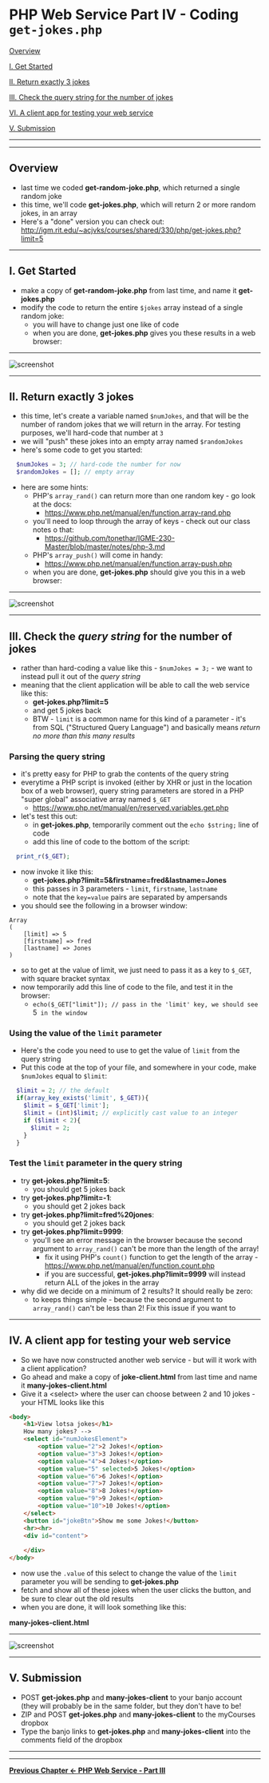 # PHP Web Service Part IV - Coding `get-jokes.php`


[Overview](#overview)

[I. Get Started](#get-started)

[II. Return exactly 3 jokes](#return-3-jokes)

[III. Check the query string for the number of jokes](#query-string)

[VI. A client app for testing your web service](#client-app)

[V. Submission](#submission)


<hr><hr>

<a id="overview" />

## Overview

- last time we coded **get-random-joke.php**, which returned a single random joke
- this time, we'll code **get-jokes.php**, which will return 2 or more random jokes, in an array
- Here's a "done" version you can check out: http://igm.rit.edu/~acjvks/courses/shared/330/php/get-jokes.php?limit=5

<hr>

<a id="get-started" />

## I. Get Started

- make a copy of **get-random-joke.php** from last time, and name it **get-jokes.php**
- modify the code to return the entire `$jokes` array instead of a single random joke:
  - you will have to change just one like of code
  - when you are done, **get-jokes.php** gives you these results in a web browser:
  
<hr>

![screenshot](./_images/HW-php-web-service-15.jpg)

<hr>

<a id="return-3-jokes" />

## II. Return exactly 3 jokes

- this time, let's create a variable named `$numJokes`, and that will be the number of random jokes that we will return in the array. For testing purposes, we'll hard-code that number at `3`
- we will "push" these jokes into an empty array named `$randomJokes`
- here's some code to get you started:

```php
  $numJokes = 3; // hard-code the number for now
  $randomJokes = []; // empty array
```

- here are some hints:
  - PHP's `array_rand()` can return more than one random key - go look at the docs:
    - https://www.php.net/manual/en/function.array-rand.php
  - you'll need to loop through the array of keys - check out our class notes o that:
    - https://github.com/tonethar/IGME-230-Master/blob/master/notes/php-3.md
  - PHP's `array_push()` will come in handy:
    - https://www.php.net/manual/en/function.array-push.php
  - when you are done, **get-jokes.php** should give you this in a web browser:

<hr>

![screenshot](./_images/HW-php-web-service-16.jpg)

<hr>
  

<a id="query-string" />

## III. Check the *query string* for the number of jokes

- rather than hard-coding a value like this - `$numJokes = 3;` - we want to instead pull it out of the *query string*
- meaning that the client application will be able to call the web service like this:
  - **get-jokes.php?limit=5**
  - and get 5 jokes back
  - BTW - `limit` is a common name for this kind of a parameter - it's from SQL ("Structured Query Language") and basically means *return no more than this many results*

### Parsing the query string

- it's pretty easy for PHP to grab the contents of the query string
- everytime a PHP script is invoked (either by XHR or just in the location box of a web browser), query string parameters are stored in a PHP "super global" associative array named `$_GET`
  - https://www.php.net/manual/en/reserved.variables.get.php
- let's test this out:
  - in **get-jokes.php**, temporarily comment out the `echo $string;` line of code
  - add this line of code to the bottom of the script:

```php
  print_r($_GET);
```

- now invoke it like this:
  - **get-jokes.php?limit=5&firstname=fred&lastname=Jones**
  - this passes in 3 parameters - `limit`, `firstname`, `lastname`
  - note that the `key=value` pairs are separated by ampersands
- you should see the following in a browser window:


```text
Array
(
    [limit] => 5
    [firstname] => fred
    [lastname] => Jones
)
```

- so to get at the value of limit, we just need to pass it as a key to `$_GET`, with square bracket syntax
- now temporarily add this line of code to the file, and test it in the browser:
  - `echo($_GET["limit"]); // pass in the 'limit' key, we should see `5` in the window`
  
### Using the value of the `limit` parameter

- Here's the code you need to use to get the value of `limit` from the query string
- Put this code at the top of your file, and somewhere in your code, make `$numJokes` equal to `$limit`:

```php
  $limit = 2; // the default
  if(array_key_exists('limit', $_GET)){
    $limit = $_GET['limit'];
    $limit = (int)$limit; // explicitly cast value to an integer
    if ($limit < 2){
      $limit = 2;
    }
  }
```

### Test the `limit` parameter in the query string

- try **get-jokes.php?limit=5**:
  - you should get 5 jokes back
- try **get-jokes.php?limit=-1**:
  - you should get 2 jokes back
- try **get-jokes.php?limit=fred%20jones**:
  - you should get 2 jokes back
- try **get-jokes.php?limit=9999**:
  - you'll see an error message in the browser because the second argument to `array_rand()` can't be more than the length of the array!
    - fix it using PHP's `count()` function to get the length of the array - https://www.php.net/manual/en/function.count.php
    - if you are successful, **get-jokes.php?limit=9999** will instead return ALL of the jokes in the array
- why did we decide on a minimum of 2 results? It should really be zero:
  - to keeps things simple  - because the second argument to `array_rand()` can't be less than 2! Fix this issue if you want to
  
<hr>

<a id="client-app" />

## IV. A client app for testing your web service

- So we have now constructed another web service - but will it work with a client application?
- Go ahead and make a copy of **joke-client.html** from last time and name it **many-jokes-client.html**
- Give it a &lt;select> where the user can choose between 2 and 10 jokes - your HTML looks like this

```html
<body>
	<h1>View lotsa jokes</h1>
	How many jokes? -->
	<select id="numJokesElement">
		<option value="2">2 Jokes!</option>
		<option value="3">3 Jokes!</option>
		<option value="4">4 Jokes!</option>
		<option value="5" selected>5 Jokes!</option>
		<option value="6">6 Jokes!</option>
		<option value="7">7 Jokes!</option>
		<option value="8">8 Jokes!</option>
		<option value="9">9 Jokes!</option>
		<option value="10">10 Jokes!</option>
	</select>
	<button id="jokeBtn">Show me some Jokes!</button>
	<hr><hr>
	<div id="content">
	
	</div>
</body>
```

- now use the `.value` of this select to change the value of the `limit` parameter you will be sending to **get-jokes.php**
- fetch and show all of these jokes when the user clicks the button, and be sure to clear out the old results
- when you are done, it will look something like this:

**many-jokes-client.html**

<hr>

![screenshot](./_images/HW-php-web-service-17.jpg)

<hr>

<a id="submission" />

## V. Submission

- POST **get-jokes.php** and **many-jokes-client** to your banjo account (they will probably be in the same folder, but they don't have to be!
- ZIP and POST **get-jokes.php** and **many-jokes-client** to the myCourses dropbox
- Type the banjo links to **get-jokes.php** and **many-jokes-client** into the comments field of the dropbox


<hr><hr>

**[Previous Chapter <- PHP Web Service - Part III](HW-php-web-service-3.md)**
